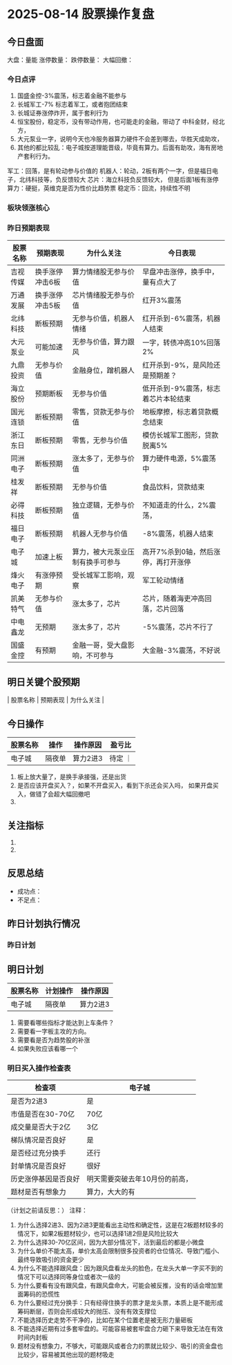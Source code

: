 # 2025-08-14 股票操作复盘

## 今日盘面
大盘：量能
涨停数量：
跌停数量：
大幅回撤：

### 今日点评
1. 国盛金控-3%震荡，标志着金融不能参与
2. 长城军工-7% 标志着军工，或者抱团结束
3. 长城证券涨停炸开，属于套利行为
4. 恒宝股份，稳定币，没有带动作用，也可能走的金融，带动了 中科金财，经北方，
5. 大元泵业一字，说明今天也冷服务器算力硬件不会差到哪去，华胜天成助攻，
6. 其他的都比较乱：电子城按道理能晋级，毕竟有算力。后面有助攻，海有房地产套利行为。

军工：回落，是有轮动参与价值的
机器人：轮动，2板有两个一字，但是福日电子，北纬科技等，负反馈较大
芯片：海立科技负反馈较大， 但是后面1板有涨停
算力：硬挺，英维克是否为性价比趋势票
稳定币：回流，持续性不明


### 板块领涨核心

### 昨日预期表现

| 股票名称 | 预期表现 | 为什么关注 | 今日表现 |
|---------|----------|------------|----------|
| 吉视传媒 | 换手涨停冲击6板 | 算力情绪股无参与价值 |早盘冲击涨停，换手中，量有点大了|
| 万通发展 | 换手涨停冲击5板 | 芯片情绪股无参与价值 |红开3%震荡|
| 北纬科技 | 断板预期 | 无参与价值，机器人情绪 |红开杀到-6%震荡，机器人结束|
| 大元泵业 | 可能加速 | 无参与价值，算力跟风 |一字，转债冲高10%回落2%|
| 九鼎投资 | 无参与价值 | 金融身位，蹭机器人 |红开杀到-9%，是风险还是预期差？|
| 海立股份 | 预期断板 | 无参与价值 |低开杀到-9%震荡，标志着芯片本轮结束|
| 国光连锁 | 断板预期 | 零售，贷款无参与价值 |地板摩擦，标志着贷款概念结束|
| 浙江东日 | 断板预期 | 零售，无参与价值 |模仿长城军工图形，贷款脱离5%|
| 同洲电子 | 断板预期 | 涨太多了，无参与价值 |算力硬件电源，5%震荡中|
| 桂发祥 | 断板预期 | 无参与价值 |食品饮料，贷款结束|
| 必得科技 | 断板预期 | 独立逻辑，无参与价值 |不知道走的什么，2%震荡，|
| 福日电子 | 断板预期 | 机器人无参与价值 |-8%震荡，机器人结束|
| 电子城 | 加速上板 | 算力，被大元泵业压制有换手可参与 |高开7%杀到0轴，然后涨停，再打开涨停|
| 烽火电子 | 有涨停预期 | 受长城军工影响，观察 |军工轮动情绪|
| 凯美特气 | 无参与价值 | 涨太多了，芯片 |芯片，随着海吏冲高回落，芯片回落|
| 中电鑫龙 | 无预期 | 涨太多了，芯片 |-5%震荡，芯片不行了|
| 国盛金控 | 有预期 | 金融一哥，受大盘影响，不可参与 |大金融-3%震荡，不好说|

## 明日关键个股预期
| 股票名称 | 预期表现 | 为什么关注 |

## 今日操作

| 股票名称 | 操作 | 操作原因 | 盈亏比 |
|---------|------|----------|--------|
| 电子城 | 隔夜单 | 算力2进3 | 待定 ｜

1. 板上放大量了，是换手承接强，还是出货
2. 是否应该开盘买入？，如果不开盘买入，看到下杀还会买入吗， 如果开盘买入，做错了会超大幅回撤吧
3. 

## 关注指标
1. 
2. 

## 反思总结
- 成功点：
- 不足点：

## 昨日计划执行情况
### 昨日计划



## 明日计划
| 股票名称 | 计划操作 | 操作原因 |
|---------|----------|----------|
| 电子城 | 隔夜单 | 算力2进3 |

1. 需要看哪些指标才能达到上车条件？
2. 需要看一字板主攻的方向。
3. 需要看是否为趋势股的补涨
4. 如果失败应该看哪一个
### 明日买入操作检查表

| 检查项 | 电子城 | 
|--------|-------|
| 是否为2进3 |    是   | 
| 市值是否在30-70亿 | 70亿      | 
| 成交量是否大于2亿 |   3亿    |   
| 梯队情况是否良好 |   是    | 
| 是否经过充分换手 |    还行   | 
| 封单情况是否良好 |    很好   |  
| 历史涨停基因是否良好 |   明天需要突破去年10月份的前高，    |  
| 题材是否有想象力 |    算力，大大的有   | 

（计划之前请反思：）
注释：
1. 为什么选择2进3、因为2进3更能看出主动性和确定性，这是在2板题材较多的情况下，如果2板题材较少，也可以选择1进2但是风险比较大
2. 为什么选择30-70亿区间，因为大部分情况下，活到最后的都是小微盘
3. 为什么单价不能太高，单价太高会限制很多投资者的仓位情况、导致门槛小、最终导致吸引的资金更少
4. 为什么不能选择跟风盘：因为跟风盘看龙头的脸色，在龙头大单一字买不到的情况下可以选择同等身位或者次一级的
5. 为什么要看有没有跟风盘，有跟风盘命大，可能会被反推，没有的话会增加里面筹码的恐慌性
6. 为什么要经过充分换手：只有经得住换手的票才是龙头票，本质上是不能形成筹码断层，否则会形成较大的抛压、没有有效支撑位
7. 不能选择历史走势不干净的，比如在某个位置老是被无形力量砸板
8. 不能选择近期有过多套牢盘的。可能容易被套牢盘合力砸下来导致无法在有效时间内封板
9. 题材没有想象力，不够大，可能跟风或者合力的票就比较少、吸引的资金盘也比较少，容易被其他出现的题材吸走
